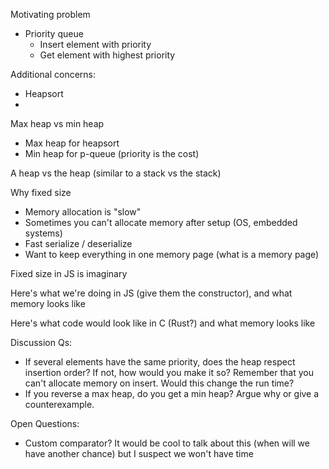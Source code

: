 Motivating problem

- Priority queue
  - Insert element with priority
  - Get element with highest priority

Additional concerns:
  - Heapsort
  - 

Max heap vs min heap
- Max heap for heapsort
- Min heap for p-queue (priority is the cost)

A heap vs the heap (similar to a stack vs the stack)

Why fixed size
- Memory allocation is "slow"
- Sometimes you can't allocate memory after setup (OS, embedded systems)
- Fast serialize / deserialize
- Want to keep everything in one memory page (what is a memory page)

Fixed size in JS is imaginary

Here's what we're doing in JS (give them the constructor), and what memory looks like

Here's what code would look like in C (Rust?) and what memory looks like

Discussion Qs:
- If several elements have the same priority, does the heap respect insertion order? If not, how would you make it so? Remember that you can't allocate memory on insert. Would this change the run time?
- If you reverse a max heap, do you get a min heap? Argue why or give a counterexample.


Open Questions:
- Custom comparator? It would be cool to talk about this (when will we have another chance) but I suspect we won't have time